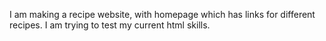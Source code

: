 I am making a recipe website, with homepage which has links for different recipes.
I am trying to test my current html skills.